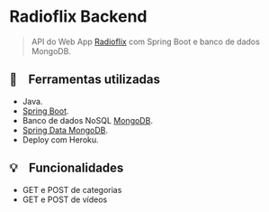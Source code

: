 # Radioflix Backend
> API do Web App [Radioflix](https://radioflix.vercel.app/) com Spring Boot e banco de dados MongoDB.

## :wrench: &nbsp;&nbsp; Ferramentas utilizadas

- Java.
- [Spring Boot](https://github.com/spring-projects/spring-boot).
- Banco de dados NoSQL [MongoDB](https://github.com/mongodb/mongo).
- [Spring Data MongoDB](https://github.com/spring-projects/spring-data-mongodb).
- Deploy com Heroku.

## :bulb: &nbsp;&nbsp; Funcionalidades

- GET e POST de categorias
- GET e POST de vídeos
